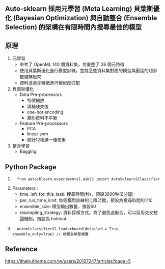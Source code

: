 ## Auto-sklearn 採用元學習 (Meta Learning) 貝葉斯優化 (Bayesian Optimization) 與自動整合 (Ensemble Selection) 的架構在有限時間內搜尋最佳的模型
## 原理
1. 元學習
   *  參考了 OpenML 140 個資料集，並彙整了 38 個元特徵
   *  使用貝葉斯優化進行模型訓練，並將這些資料集對應的模型與最佳的超參數儲存起來
   *  資料透過元特徵進行相似度匹配
2. 貝葉斯優化
   * Data Pre-processors
      * 特徵縮放
      * 填補缺失值
      * one-hot encoding
      * 類別資料不平衡
   * Feature Pre-processors
      * PCA
      * linear svm
      * 總計12種選一種使用
3. 整合學習
   * Bagging
## Python Package
1.       from autosklearn.experimental.askl2 import AutoSklearn2Classifier
2. Parameters :
   * time_left_for_this_task: 搜尋時間(秒)，預設3600秒(6分鐘)
   * per_run_time_limit: 每個模型訓練的上限時間，預設為搜尋時間的1/10
   * ensemble_size: 模型輸出數量，預設50
   * resampling_strategy: 資料採樣方式。為了避免過擬合，可以採用交叉驗證機制。預設為 holdout
3.       automlclassifierV2.leaderboard(detailed = True, ensemble_only=True) // 檢視各模型權重

## Reference 
https://ithelp.ithome.com.tw/users/20107247/articles?page=5
